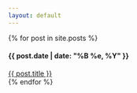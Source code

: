 ```yaml
---
layout: default
---
```


{% for post in site.posts %}
<div class="post-pointer"><h4 class="post-date">{{ post.date | date: "%B %e, %Y" }}</h4><a href="{{ post.url}}">{{ post.title }}</a></div>
{% endfor %}
